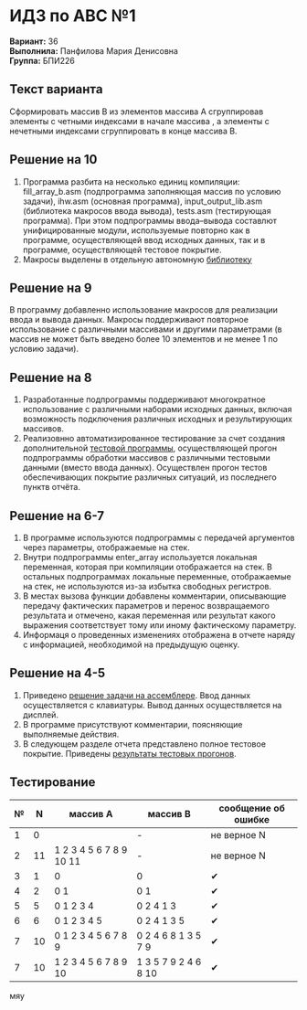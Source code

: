 # ИДЗ по АВС №1
**Вариант:** 36 \
**Выполнила:** Панфилова Мария Денисовна \
**Группа:** БПИ226

## Текст варианта
Сформировать массив B из элементов массива A сгруппировав элементы с четными индексами в начале массива , а элементы с нечетными индексами сгруппировать в конце массива В.

## Решение на 10
1) Программа разбита на несколько единиц компиляции: fill_array_b.asm (подпрограмма заполняющая массив по условию задачи), ihw.asm (основная программа), input_output_lib.asm (библиотека макросов ввода вывода), tests.asm (тестирующая программа). При этом подпрограммы ввода–вывода составлют унифицированные модули, используемые повторно как в программе, осуществляющей ввод исходных данных, так и в программе, осуществляющей тестовое покрытие.
2) Макросы выделены в отдельную автономную [библиотеку]()


## Решение на 9
В программу добавленно использование макросов для реализации ввода и вывода данных. Макросы поддерживают повторное использование с различными массивами и другими параметрами (в массив не может быть введено более 10 элементов и не менее 1 по условию задачи).

## Решение на 8
1) Разработанные подпрограммы поддерживают многократное использование с различными наборами исходных данных, включая возможность подключения различных исходных и результирующих массивов.
2) Реализовнно автоматизированное тестирование за счет создания дополнительной [тестовой программы](), осуществляющей прогон подпрограммы обработки массивов с различными тестовыми данными (вместо ввода данных). Осуществлен прогон тестов обеспечивающих покрытие различных ситуаций, из последнего пунктв отчёта.

## Решение на 6-7
1) В программе используются подпрограммы с передачей аргументов через параметры, отображаемые на стек. 
2) Внутри подпрограммы enter_array используется локальная переменная, которая при компиляции отображается на стек. В остальных подпрограммах локальные переменные, отображаемые на стек, не используются из-за избытка свободных регистров. 
3) В местах вызова функции добавлены комментарии, описывающие передачу фактических параметров и перенос возвращаемого результата и отмечено, какая переменная или результат какого выражения соответствует тому или иному фактическому параметру. 
4) Информаця о проведенных изменениях отображена в отчете наряду с информацией, необходимой на предыдущую оценку. 

## Решение на 4-5 
1) Приведено [решение задачи на ассемблере](https://github.com/MShpiz/ACS_IHW1/tree/main/code). Ввод данных осуществляется с клавиатуры. Вывод данных осуществляется на дисплей.
2) В программе присутствуют комментарии, поясняющие выполняемые действия.
3) В следующем разделе отчета представлено полное тестовое покрытие. Приведены [результаты тестовых прогонов]().

## Тестирование
| № | N | массив А | массив B | сообщение об ошибке |
|---|---|----------|-----------|---------------------|
|1|0|| - | не верное N |
|2|11|1 2 3 4 5 6 7 8 9 10 11| - | не верное N |
|3|1|0| 0 | ✔ |
|4|2|0 1| 0 1 | ✔ |
|5|5|0 1 2 3 4| 0 2 4 1 3 | ✔ |
|6|6|0 1 2 3 4 5| 0 2 4 1 3 5 | ✔ |
|7|10|0 1 2 3 4 5 6 7 8 9| 0 2 4 6 8 1 3 5 7 9 | ✔ |
|7|10|1 2 3 4 5 6 7 8 9 10| 1 3 5 7 9 2 4 6 8 10 | ✔ |
мяу
